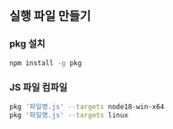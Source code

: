 ## 실행 파일 만들기

### pkg 설치
```bash
npm install -g pkg
```

### JS 파일 컴파일
```bash
pkg '파일명.js' --targets node18-win-x64
pkg '파일명.js' --targets linux

```
